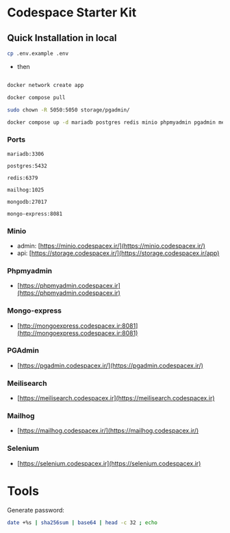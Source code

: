 # Codespace Starter Kit


## Quick Installation in local

```bash
cp .env.example .env
```
- then
```bash

docker network create app

docker compose pull

sudo chown -R 5050:5050 storage/pgadmin/

docker compose up -d mariadb postgres redis minio phpmyadmin pgadmin meilisearch mailhog selenium nginx

```

### Ports

```text
mariadb:3306
```
```text
postgres:5432
```
```text
redis:6379
```
```text
mailhog:1025
```
```text
mongodb:27017
```
```text
mongo-express:8081
```


### Minio

- admin:
[https://minio.codespacex.ir/](https://minio.codespacex.ir/)
- api:
[https://storage.codespacex.ir/](https://storage.codespacex.ir/app)


### Phpmyadmin

- [https://phpmyadmin.codespacex.ir](https://phpmyadmin.codespacex.ir)

### Mongo-express

- [http://mongoexpress.codespacex.ir:8081](http://mongoexpress.codespacex.ir:8081)

### PGAdmin

- [https://pgadmin.codespacex.ir/](https://pgadmin.codespacex.ir/)

### Meilisearch

- [https://meilisearch.codespacex.ir](https://meilisearch.codespacex.ir)

### Mailhog

- [https://mailhog.codespacex.ir/](https://mailhog.codespacex.ir/)


### Selenium

- [https://selenium.codespacex.ir](https://selenium.codespacex.ir)


# Tools

Generate password:
```bash
date +%s | sha256sum | base64 | head -c 32 ; echo
```